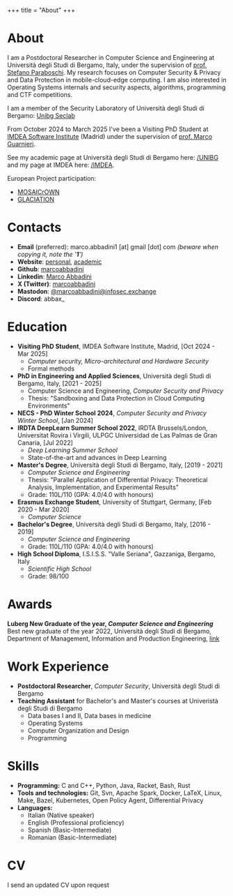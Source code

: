 +++
title = "About"
+++
<style>
span.baddirection{
unicode-bidi: bidi-override;
direction: rtl;
}
</style>

# About

I am a Postdoctoral Researcher in Computer Science and Engineering at Università degli Studi di Bergamo, Italy, under the supervision of [prof. Stefano Paraboschi](https://cs.unibg.it/parabosc/). My research focuses on Computer Security & Privacy and Data Protection in mobile-cloud-edge computing. I am also interested in Operating Systems internals and security aspects, algorithms, programming and CTF competitions.

I am a member of the Security Laboratory of Università degli Studi di Bergamo: [Unibg Seclab](https://seclab.unibg.it)

From October 2024 to March 2025 I've been a Visiting PhD Student at [IMDEA Software Institute](https://software.imdea.org/) (Madrid) under the supervision of [prof. Marco Guarnieri](https://mguarnieri.github.io/).

See my academic page at Università degli Studi di Bergamo here: [/UNIBG](https://cs.unibg.it/abbadini) and my page at IMDEA here: [/IMDEA](https://software.imdea.org/people/marco.abbadini/).

European Project participation:
- [MOSAICrOWN](https://mosaicrown.eu/)
- [GLACIATION](https://glaciation-project.eu/)

# Contacts

- **Email** (preferred): <span class="baddirection">moc [tod] liamg [ta] 1inidabba.ocram</span> *(beware when copying it, note the '**1**')*
- **Website**: [personal](https://marcoabbadini.github.io), [academic](https://cs.unibg.it/abbadini)
- **Github**: [marcoabbadini](https://github.com/marcoabbadini)
- **Linkedin**: [Marco Abbadini](https://www.linkedin.com/in/marco-abbadini-998524245)
- **X (Twitter)**: [marcoabbadini](https://twitter.com/marcoabbadini)
- **Mastodon**: [@marcoabbadini@infosec.exchange](https://infosec.exchange/@marcoabbadini)
- **Discord**: abbax_
<!-- - **Skype** : live:.cid.2fc1455443dfa9c3 <span style="color:red;">[DEPRECATED]</span> -->

# Education

- **Visiting PhD Student**, IMDEA Software Institute, Madrid, [Oct 2024 - Mar 2025]
    - *Computer security, Micro-architectural and Hardware Security*
    - Formal methods
- **PhD in Engineering and Applied Sciences**, Università degli Studi di Bergamo, Italy, [2021 - 2025]
    - Computer Science and Engineering, *Computer Security and Privacy*
    - Thesis: "Sandboxing and Data Protection in Cloud Computing Environments"
- **NECS - PhD Winter School 2024**, *Computer Security and Privacy Winter School*, [Jan 2024]
- **IRDTA DeepLearn Summer School 2022**, IRDTA Brussels/London, Universitat Rovira i Virgili, ULPGC Universidad de Las Palmas de Gran Canaria, [Jul 2022]
    - *Deep Learning Summer School*
    - State-of-the-art and advances in Deep Learning
- **Master's Degree**, Università degli Studi di Bergamo, Italy, [2019 - 2021]
    - *Computer Science and Engineering*
    - Thesis: "Parallel Application of Differential Privacy: Theoretical Analysis, Implementation, and Experimental Results"
    - Grade: 110L/110 (GPA: 4.0/4.0 with honours)
- **Erasmus Exchange Student**, University of Stuttgart, Germany, [Feb 2020 - Mar 2020]
    - *Computer Science*
- **Bachelor's Degree**, Università degli Studi di Bergamo, Italy, [2016 - 2019]
    - *Computer Science and Engineering*
    - Grade: 110L/110 (GPA: 4.0/4.0 with honours)
- **High School Diploma**, I.S.I.S.S. "Valle Seriana", Gazzaniga, Bergamo, Italy
    - *Scientific High School*
    - Grade: 98/100   

# Awards

**Luberg New Graduate of the year, *Computer Science and Engineering***
Best new graduate of the year 2022, Università degli Studi di Bergamo, Department of Management, Information and Production Engineering, [link](https://www.luberg.it/eccellenze/proclamazione-neolaureati-dellanno-premio-agli-studi-2/)

# Work Experience
- **Postdoctoral Researcher**, *Computer Security*, Università degli Studi di Bergamo
- **Teaching Assistant** for Bachelor's and Master's courses at Univeristà degli Studi di Bergamo
	- Data bases I and II, Data bases in medicine
	- Operating Systems
	- Computer Organization and Design
	- Programming

# Skills

- **Programming:** C and C++, Python, Java, Racket, Bash, Rust
- **Tools and technologies:** Git, Svn, Apache Spark, Docker, LaTeX, Linux, Make, Bazel, Kubernetes, Open Policy Agent, Differential Privacy
- **Languages:** 
    - Italian (Native speaker)
    - English (Professional proficiency)
    - Spanish (Basic-Intermediate)
    - Romanian (Basic-Intermediate)

# CV

I send an updated CV upon request
